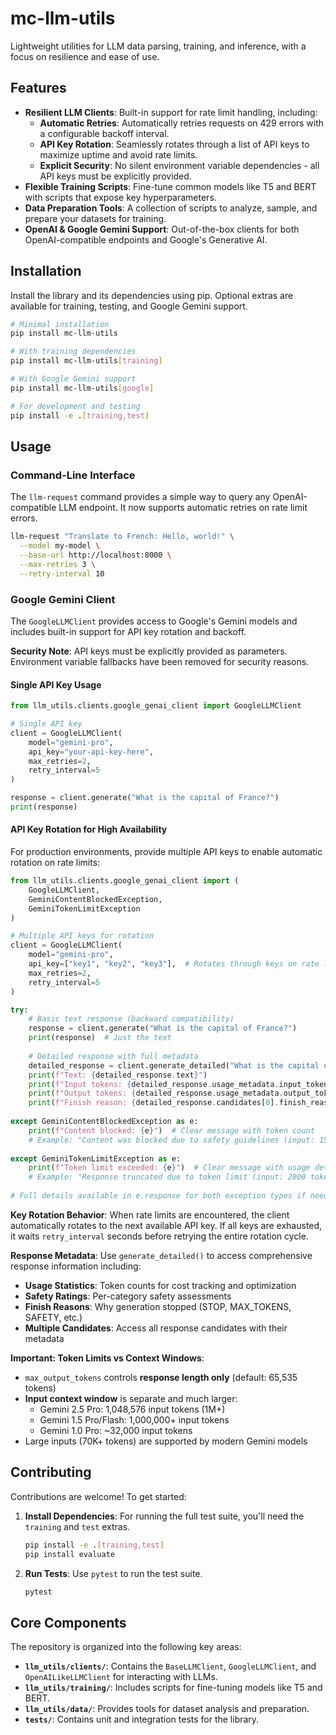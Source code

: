 # mc-llm-utils

Lightweight utilities for LLM data parsing, training, and inference, with a focus on resilience and ease of use.

## Features

- **Resilient LLM Clients**: Built-in support for rate limit handling, including:
  - **Automatic Retries**: Automatically retries requests on 429 errors with a configurable backoff interval.
  - **API Key Rotation**: Seamlessly rotates through a list of API keys to maximize uptime and avoid rate limits.
  - **Explicit Security**: No silent environment variable dependencies - all API keys must be explicitly provided.
- **Flexible Training Scripts**: Fine-tune common models like T5 and BERT with scripts that expose key hyperparameters.
- **Data Preparation Tools**: A collection of scripts to analyze, sample, and prepare your datasets for training.
- **OpenAI & Google Gemini Support**: Out-of-the-box clients for both OpenAI-compatible endpoints and Google's Generative AI.

## Installation

Install the library and its dependencies using pip. Optional extras are available for training, testing, and Google Gemini support.

```bash
# Minimal installation
pip install mc-llm-utils

# With training dependencies
pip install mc-llm-utils[training]

# With Google Gemini support
pip install mc-llm-utils[google]

# For development and testing
pip install -e .[training,test]
```

## Usage

### Command-Line Interface

The `llm-request` command provides a simple way to query any OpenAI-compatible LLM endpoint. It now supports automatic retries on rate limit errors.

```bash
llm-request "Translate to French: Hello, world!" \
  --model my-model \
  --base-url http://localhost:8000 \
  --max-retries 3 \
  --retry-interval 10
```

### Google Gemini Client

The `GoogleLLMClient` provides access to Google's Gemini models and includes built-in support for API key rotation and backoff.

**Security Note**: API keys must be explicitly provided as parameters. Environment variable fallbacks have been removed for security reasons.

#### Single API Key Usage

```python
from llm_utils.clients.google_genai_client import GoogleLLMClient

# Single API key
client = GoogleLLMClient(
    model="gemini-pro", 
    api_key="your-api-key-here",
    max_retries=2, 
    retry_interval=5
)

response = client.generate("What is the capital of France?")
print(response)
```

#### API Key Rotation for High Availability

For production environments, provide multiple API keys to enable automatic rotation on rate limits:

```python
from llm_utils.clients.google_genai_client import (
    GoogleLLMClient, 
    GeminiContentBlockedException, 
    GeminiTokenLimitException
)

# Multiple API keys for rotation
client = GoogleLLMClient(
    model="gemini-pro",
    api_key=["key1", "key2", "key3"],  # Rotates through keys on rate limits
    max_retries=2,
    retry_interval=5
)

try:
    # Basic text response (backward compatibility)
    response = client.generate("What is the capital of France?")
    print(response)  # Just the text
    
    # Detailed response with full metadata
    detailed_response = client.generate_detailed("What is the capital of France?")
    print(f"Text: {detailed_response.text}")
    print(f"Input tokens: {detailed_response.usage_metadata.input_tokens}")
    print(f"Output tokens: {detailed_response.usage_metadata.output_tokens}")
    print(f"Finish reason: {detailed_response.candidates[0].finish_reason}")
    
except GeminiContentBlockedException as e:
    print(f"Content blocked: {e}")  # Clear message with token count
    # Example: "Content was blocked due to safety guidelines (input: 150 tokens)"
    
except GeminiTokenLimitException as e:
    print(f"Token limit exceeded: {e}")  # Clear message with usage details
    # Example: "Response truncated due to token limit (input: 2000 tokens, output: 4096 tokens, total: 6096 tokens) - consider reducing input size or increasing max_tokens"
    
# Full details available in e.response for both exception types if needed for debugging
```

**Key Rotation Behavior**: When rate limits are encountered, the client automatically rotates to the next available API key. If all keys are exhausted, it waits `retry_interval` seconds before retrying the entire rotation cycle.

**Response Metadata**: Use `generate_detailed()` to access comprehensive response information including:
- **Usage Statistics**: Token counts for cost tracking and optimization
- **Safety Ratings**: Per-category safety assessments 
- **Finish Reasons**: Why generation stopped (STOP, MAX_TOKENS, SAFETY, etc.)
- **Multiple Candidates**: Access all response candidates with their metadata

**Important: Token Limits vs Context Windows**:
- `max_output_tokens` controls **response length only** (default: 65,535 tokens)
- **Input context window** is separate and much larger:
  - Gemini 2.5 Pro: 1,048,576 input tokens (1M+)
  - Gemini 1.5 Pro/Flash: 1,000,000+ input tokens
  - Gemini 1.0 Pro: ~32,000 input tokens
- Large inputs (70K+ tokens) are supported by modern Gemini models

## Contributing

Contributions are welcome! To get started:

1.  **Install Dependencies**: For running the full test suite, you'll need the `training` and `test` extras.

    ```bash
    pip install -e .[training,test]
    pip install evaluate
    ```

2.  **Run Tests**: Use `pytest` to run the test suite.

    ```bash
    pytest
    ```

## Core Components

The repository is organized into the following key areas:

- **`llm_utils/clients/`**: Contains the `BaseLLMClient`, `GoogleLLMClient`, and `OpenAILikeLLMClient` for interacting with LLMs.
- **`llm_utils/training/`**: Includes scripts for fine-tuning models like T5 and BERT.
- **`llm_utils/data/`**: Provides tools for dataset analysis and preparation.
- **`tests/`**: Contains unit and integration tests for the library.

